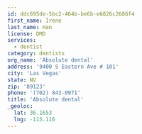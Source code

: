 ```yaml
---
id: ddc695de-5bc2-464b-be6b-e6826c2686f4
first_name: Irene
last_name: Han
license: DMD
services:
  - dentist
category: dentists
org_name: 'Absolute dental'
address: '9400 S Eastern Ave # 101'
city: 'Las Vegas'
state: NV
zip: '89123'
phone: '(702) 843-0971'
title: 'Absolute dental'
_geoloc:
  lat: 36.1653
  lng: -115.116
---
```

